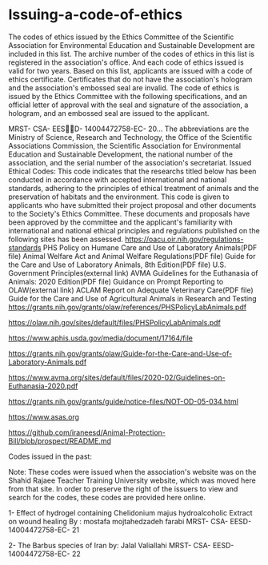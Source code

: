 # Issuing-a-code-of-ethics
The codes of ethics issued by the Ethics Committee of the Scientific Association for Environmental Education and Sustainable Development are included in this list. The archive number of the codes of ethics in this list is registered in the association's office. And each code of ethics issued is valid for two years. Based on
this list, applicants are issued with a code of ethics certificate. Certificates that do not have the association's hologram and the association's embossed seal are invalid.
The code of ethics is issued by the Ethics Committee with the following specifications, and an official letter of approval with the seal and signature of the association, a hologram, and an embossed seal are issued to the applicant.

MRST- CSA- EESِِD- 14004472758-EC- 20…
The abbreviations are the Ministry of Science, Research and Technology, the Office of the Scientific Associations Commission, the Scientific Association for Environmental Education and Sustainable Development, the national number of the association, and the serial number of the association's secretariat.
Issued Ethical Codes:
This code indicates that the researchs titled below has been conducted in accordance with accepted international and national standards, adhering to the principles of ethical treatment of animals and the preservation of habitats and the environment.  This code is given to applicants who have submitted their project proposal and other documents to the Society's Ethics Committee. These documents and proposals have been approved by the committee and the applicant's familiarity with international and national ethical principles and regulations published on the following sites has been assessed.
https://oacu.oir.nih.gov/regulations-standards
PHS Policy on Humane Care and Use of Laboratory Animals(PDF file)
Animal Welfare Act and Animal Welfare Regulations(PDF file)
Guide for the Care and Use of Laboratory Animals, 8th Edition(PDF file)
U.S. Government Principles(external link)
AVMA Guidelines for the Euthanasia of Animals: 2020 Edition(PDF file)
Guidance on Prompt Reporting to OLAW(external link)
ACLAM Report on Adequate Veterinary Care(PDF file)
Guide for the Care and Use of Agricultural Animals in Research and Testing
https://grants.nih.gov/grants/olaw/references/PHSPolicyLabAnimals.pdf

https://olaw.nih.gov/sites/default/files/PHSPolicyLabAnimals.pdf

https://www.aphis.usda.gov/media/document/17164/file

https://grants.nih.gov/grants/olaw/Guide-for-the-Care-and-Use-of-Laboratory-Animals.pdf

https://www.avma.org/sites/default/files/2020-02/Guidelines-on-Euthanasia-2020.pdf

https://grants.nih.gov/grants/guide/notice-files/NOT-OD-05-034.html

https://www.asas.org

https://github.com/iraneesd/Animal-Protection-Bill/blob/prospect/README.md

Codes issued in the past:

Note: These codes were issued when the association's website was on the Shahid Rajaee Teacher Training University website, which was moved here from that site. In order to preserve the right of the issuers to view and search for the codes, these codes are provided here online.

1- Effect of hydrogel containing Chelidonium majus hydroalcoholic Extract on wound healing By : mostafa mojtahedzadeh farabi
                  MRST- CSA- EESD- 14004472758-EC- 21

2- The Barbus species of Iran by: Jalal Valiallahi
                  MRST- CSA- EESD- 14004472758-EC- 22

